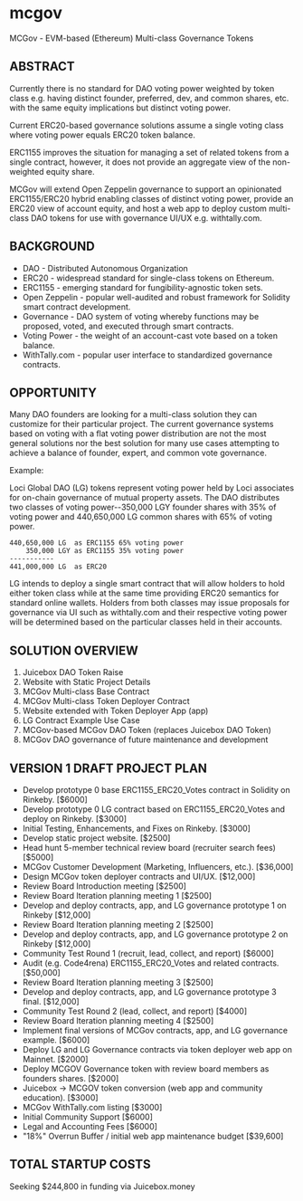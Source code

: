 # mcgov
MCGov - EVM-based (Ethereum) Multi-class Governance Tokens

## ABSTRACT

Currently there is no standard for DAO voting power weighted by token class e.g. having distinct founder, preferred, dev, and common shares, etc. with the same equity implications but distinct voting power.

Current ERC20-based governance solutions assume a single voting class where voting power equals ERC20 token balance.

ERC1155 improves the situation for managing a set of related tokens from a single contract, however, it does not provide an aggregate view of the non-weighted equity share.

MCGov will extend Open Zeppelin governance to support an opinionated ERC1155/ERC20 hybrid enabling classes of distinct voting power, provide an ERC20 view of account equity, and host a web app to deploy custom multi-class DAO tokens for use with governance UI/UX e.g. withtally.com.

## BACKGROUND

* DAO - Distributed Autonomous Organization
* ERC20 - widespread standard for single-class tokens on Ethereum.
* ERC1155 - emerging standard for fungibility-agnostic token sets.
* Open Zeppelin - popular well-audited and robust framework for Solidity smart contract development.
* Governance - DAO system of voting whereby functions may be proposed, voted, and executed through smart contracts.
* Voting Power - the weight of an account-cast vote based on a token balance.
* WithTally.com - popular user interface to standardized governance contracts.

## OPPORTUNITY

Many DAO founders are looking for a multi-class solution they can customize for their particular project.  The current governance systems based on voting with a flat voting power distribution are not the most general solutions nor the best solution for many use cases attempting to achieve a balance of founder, expert, and common vote governance.

Example:

Loci Global DAO (LG) tokens represent voting power held by Loci associates for on-chain governance of mutual property assets.  The DAO distributes two classes of voting power--350,000 LGY founder shares with 35% of voting power and 440,650,000 LG common shares with 65% of voting power.

    440,650,000 LG  as ERC1155 65% voting power
        350,000 LGY as ERC1155 35% voting power
    -----------
    441,000,000 LG  as ERC20

LG intends to deploy a single smart contract that will allow holders to hold either token class while at the same time providing ERC20 semantics for standard online wallets.  Holders from both classes may issue proposals for governance via UI such as withtally.com and their respective voting power will be determined based on the particular classes held in their accounts.

## SOLUTION OVERVIEW

1. Juicebox DAO Token Raise
2. Website with Static Project Details
3. MCGov Multi-class Base Contract
4. MCGov Multi-class Token Deployer Contract
5. Website extended with Token Deployer App (app)
6. LG Contract Example Use Case
7. MCGov-based MCGov DAO Token (replaces Juicebox DAO Token)
8. MCGov DAO governance of future maintenance and development 

## VERSION 1 DRAFT PROJECT PLAN

- Develop prototype 0 base ERC1155_ERC20_Votes contract in Solidity on Rinkeby. [$6000]
- Develop prototype 0 LG contract based on ERC1155_ERC20_Votes and deploy on Rinkeby. [$3000]
- Initial Testing, Enhancements, and Fixes on Rinkeby. [$3000]
- Develop static project website. [$2500]
- Head hunt 5-member technical review board (recruiter search fees) [$5000]
- MCGov Customer Development (Marketing, Influencers, etc.). [$36,000]
- Design MCGov token deployer contracts and UI/UX. [$12,000]
- Review Board Introduction meeting [$2500]
- Review Board Iteration planning meeting 1 [$2500]
- Develop and deploy contracts, app, and LG governance prototype 1 on Rinkeby [$12,000]
- Review Board Iteration planning meeting 2 [$2500]
- Develop and deploy contracts, app, and LG governance prototype 2 on Rinkeby [$12,000]
- Community Test Round 1 (recruit, lead, collect, and report) [$6000]
- Audit (e.g. Code4rena) ERC1155_ERC20_Votes and related contracts. [$50,000]
- Review Board Iteration planning meeting 3 [$2500]
- Develop and deploy contracts, app, and LG governance prototype 3 final. [$12,000]
- Community Test Round 2 (lead, collect, and report) [$4000]
- Review Board Iteration planning meeting 4 [$2500]
- Implement final versions of MCGov contracts, app, and LG governance example. [$6000]
- Deploy LG and LG Governance contracts via token deployer web app on Mainnet. [$2000]
- Deploy MCGOV Governance token with review board members as founders shares. [$2000]
- Juicebox -> MCGOV token conversion (web app and community education). [$3000]
- MCGov WithTally.com listing [$3000]
- Initial Community Support [$6000]
- Legal and Accounting Fees [$6000]
- "18%" Overrun Buffer / initial web app maintenance budget [$39,600]


## TOTAL STARTUP COSTS

Seeking $244,800 in funding via Juicebox.money
